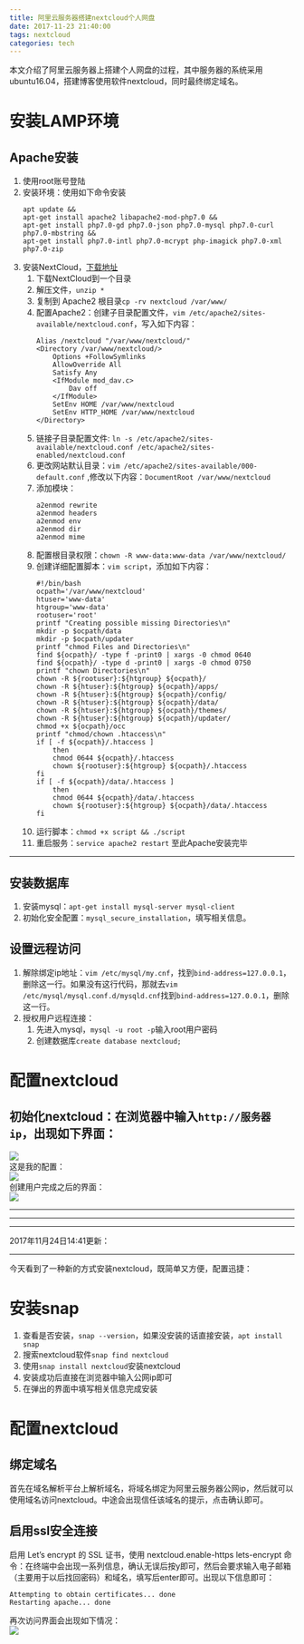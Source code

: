 ```yaml
---
title: 阿里云服务器搭建nextcloud个人网盘
date: 2017-11-23 21:40:00
tags: nextcloud
categories: tech
---
```

本文介绍了阿里云服务器上搭建个人网盘的过程，其中服务器的系统采用ubuntu16.04，搭建博客使用软件nextcloud，同时最终绑定域名。
<!--more-->
# 安装LAMP环境
## Apache安装
1. 使用root账号登陆
1. 安装环境：使用如下命令安装
    ```
    apt update && 
    apt-get install apache2 libapache2-mod-php7.0 && 
    apt-get install php7.0-gd php7.0-json php7.0-mysql php7.0-curl php7.0-mbstring && 
    apt-get install php7.0-intl php7.0-mcrypt php-imagick php7.0-xml php7.0-zip
    ```
1. 安装NextCloud，[下载地址]()  
    1. 下载NextCloud到一个目录
    1. 解压文件，`unzip *`
    1. 复制到 Apache2 根目录`cp -rv nextcloud /var/www/`
    1. 配置Apache2：创建子目录配置文件，`vim /etc/apache2/sites-available/nextcloud.conf`，写入如下内容：  
        ```
        Alias /nextcloud "/var/www/nextcloud/"
        <Directory /var/www/nextcloud/>
            Options +FollowSymlinks
            AllowOverride All
            Satisfy Any
            <IfModule mod_dav.c>
                Dav off
            </IfModule>
            SetEnv HOME /var/www/nextcloud
            SetEnv HTTP_HOME /var/www/nextcloud
        </Directory>
        ```
    1. 链接子目录配置文件: `ln -s /etc/apache2/sites-available/nextcloud.conf /etc/apache2/sites-enabled/nextcloud.conf`
    1. 更改网站默认目录：`vim /etc/apache2/sites-available/000-default.conf` ,修改以下内容：`DocumentRoot /var/www/nextcloud`
    1. 添加模块：  
        ```
        a2enmod rewrite
        a2enmod headers
        a2enmod env
        a2enmod dir
        a2enmod mime
        ```
    1. 配置根目录权限：`chown -R www-data:www-data /var/www/nextcloud/`
    1. 创建详细配置脚本：`vim script`，添加如下内容：
        ```
        #!/bin/bash
        ocpath='/var/www/nextcloud'
        htuser='www-data'
        htgroup='www-data'
        rootuser='root'
        printf "Creating possible missing Directories\n"
        mkdir -p $ocpath/data
        mkdir -p $ocpath/updater
        printf "chmod Files and Directories\n"
        find ${ocpath}/ -type f -print0 | xargs -0 chmod 0640
        find ${ocpath}/ -type d -print0 | xargs -0 chmod 0750
        printf "chown Directories\n"
        chown -R ${rootuser}:${htgroup} ${ocpath}/
        chown -R ${htuser}:${htgroup} ${ocpath}/apps/
        chown -R ${htuser}:${htgroup} ${ocpath}/config/
        chown -R ${htuser}:${htgroup} ${ocpath}/data/
        chown -R ${htuser}:${htgroup} ${ocpath}/themes/
        chown -R ${htuser}:${htgroup} ${ocpath}/updater/
        chmod +x ${ocpath}/occ
        printf "chmod/chown .htaccess\n"
        if [ -f ${ocpath}/.htaccess ]
            then
            chmod 0644 ${ocpath}/.htaccess
            chown ${rootuser}:${htgroup} ${ocpath}/.htaccess
        fi
        if [ -f ${ocpath}/data/.htaccess ]
            then
            chmod 0644 ${ocpath}/data/.htaccess
            chown ${rootuser}:${htgroup} ${ocpath}/data/.htaccess
        fi
        ```
    1. 运行脚本：`chmod +x script && ./script`
    1. 重启服务：`service apache2 restart`
至此Apache安装完毕
---
## 安装数据库
1. 安装mysql：`apt-get install mysql-server mysql-client`
1. 初始化安全配置：`mysql_secure_installation`，填写相关信息。
## 设置远程访问
1. 解除绑定ip地址：`vim /etc/mysql/my.cnf`，找到`bind-address=127.0.0.1`，删除这一行。如果没有这行代码，那就去`vim /etc/mysql/mysql.conf.d/mysqld.cnf`找到`bind-address=127.0.0.1`，删除这一行。
1. 授权用户远程连接：
    1. 先进入mysql，`mysql -u root -p`输入root用户密码
    1. 创建数据库`create database nextcloud;` 
# 配置nextcloud
## 初始化nextcloud：在浏览器中输入`http://服务器ip`，出现如下界面：  
![](https://ws1.sinaimg.cn/large/c2894cd5gy1flsa8229w0j20uq0p51as.jpg)  
这是我的配置：  
![](https://ws1.sinaimg.cn/large/c2894cd5gy1flsaajhmf0j20fo0mwk0o.jpg)  
创建用户完成之后的界面：  
![](https://ws1.sinaimg.cn/large/c2894cd5gy1flsabq7x0xj21hb0ppjsz.jpg)

---
---
---
2017年11月24日14:41更新：  

---
今天看到了一种新的方式安装nextcloud，既简单又方便，配置迅捷：
# 安装snap
1. 查看是否安装，`snap --version`，如果没安装的话直接安装，`apt install snap`
1. 搜索nextcloud软件`snap find nextcloud`
1. 使用`snap install nextcloud`安装nextcloud
1. 安装成功后直接在浏览器中输入公网ip即可
1. 在弹出的界面中填写相关信息完成安装
# 配置nextcloud
## 绑定域名  
首先在域名解析平台上解析域名，将域名绑定为阿里云服务器公网ip，然后就可以使用域名访问nextcloud。中途会出现信任该域名的提示，点击确认即可。
## 启用ssl安全连接  
启用 Let’s encrypt 的 SSL 证书，使用 nextcloud.enable-https lets-encrypt 命令：在终端中会出现一系列信息，确认无误后按y即可，然后会要求输入电子邮箱（主要用于以后找回密码）和域名，填写后enter即可。出现以下信息即可：
```
Attempting to obtain certificates... done
Restarting apache... done
```
再次访问界面会出现如下情况：  
![](https://ws1.sinaimg.cn/large/c2894cd5gy1flt6lx4atyj20d400wglk.jpg)